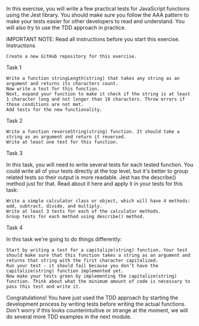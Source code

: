 In this exercise, you will write a few practical tests for JavaScript functions using the Jest library. You should make sure you follow the AAA pattern to make your tests easier for other developers to read and understand. You will also try to use the TDD approach in practice.

IMPORTANT NOTE: Read all instructions before you start this exercise.
Instructions

    Create a new GitHub repository for this exercise.

Task 1

    Write a function stringLength(string) that takes any string as an argument and returns its characters count.
    Now write a test for this function.
    Next, expand your function to make it check if the string is at least 1 character long and not longer than 10 characters. Throw errors if those conditions are not met.
    Add tests for the new functionality.

Task 2

    Write a function reverseString(string) function. It should take a string as an argument and return it reversed.
    Write at least one test for this function.

Task 3

In this task, you will need to write several tests for each tested function. You could write all of your tests directly at the top level, but it's better to group related tests so their output is more readable. Jest has the describe() method just for that. Read about it here and apply it in your tests for this task:

    Write a simple calculator class or object, which will have 4 methods: add, subtract, divide, and multiply.
    Write at least 3 tests for each of the calculator methods.
    Group tests for each method using describe() method.

Task 4

In this task we're going to do things differently:

    Start by writing a test for a capitalize(string) function. Your test should make sure that this function takes a string as an argument and returns that string with the first character capitalized.
    Run your test - it should fail because you don’t have the capitalize(string) function implemented yet.
    Now make your tests green by implementing the capitalize(string) function. Think about what the minimum amount of code is necessary to pass this test and write it.

Congratulations! You have just used the TDD approach by starting the development process by writing tests before writing the actual functions. Don't worry if this looks counterintuitive or strange at the moment, we will do several more TDD examples in the next module.